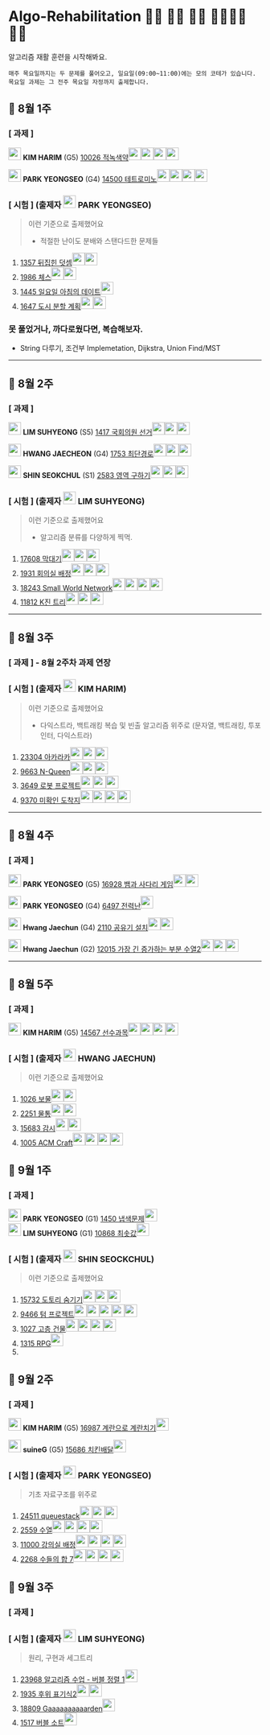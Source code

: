 # Algo-Rehabilitation 👩‍🦽 👨‍🦽 👨‍🦼 🦽🧍‍♂️🦽🧍‍♂️
알고리즘 재활 훈련을 시작해봐요.
```
매주 목요일까지는 두 문제를 풀어오고, 일요일(09:00~11:00)에는 모의 코테가 있습니다.
목요일 과제는 그 전주 목요일 자정까지 출제합니다.
```


## 📅 8월 1주
### [ 과제 ]
<img src = "https://github.com/Haaarimmm.png" width="25" height="25"> **KIM HARIM** (G5) [10026 적녹색약](https://www.acmicpc.net/problem/10026)[<img src = "https://github.com/sulogc.png" width="25" height="25">](./Code/10026/10026_L.py)[<img src = "https://github.com/wocjs.png" width="25" height="25">](./Code/10026/10026_H.py)[<img src = "https://github.com/Haaarimmm.png" width="25" height="25">](./Code/10026/10026_K.py)[<img src = "https://github.com/Frog-Slayer.png" width="25" height="25">](./Code/10026/10026_P.cpp)

<img src = "https://github.com/Frog-Slayer.png" width="25" height="25"> **PARK YEONGSEO** (G4) [14500 테트로미노](https://www.acmicpc.net/problem/14500)[<img src = "https://github.com/sulogc.png" width="25" height="25">](./Code/14500/14500_L.py)[<img src = "https://github.com/wocjs.png" width="25" height="25">](./Code/14500/14500_H.py)[<img src = "https://github.com/Haaarimmm.png" width="25" height="25">](./Code/14500/14500_K.py)[<img src = "https://github.com/Frog-Slayer.png" width="25" height="25">](./Code/14500/14500_P.cpp)

### [ 시험 ] (출제자 <img src = "https://github.com/Frog-Slayer.png" width="25" height="25"> **PARK YEONGSEO**)
> 이런 기준으로 출제했어요
> - 적절한 난이도 분배와 스탠다드한 문제들
1) [1357 뒤집힌 덧셈](http://www.acmicpc.net/problem/1357)[<img src = "https://github.com/Haaarimmm.png" width="25" height="25">](./Code/1357/1357_K.py)[<img src = "https://github.com/Frog-Slayer.png" width="25" height="25">](./Code/1357/1357_P.cpp)
2) [1986 체스](https://www.acmicpc.net/problem/1986)[<img src = "https://github.com/Haaarimmm.png" width="25" height="25">](./Code/1986/1986_K.py)[<img src = "https://github.com/Frog-Slayer.png" width="25" height="25">](./Code/1986/1986_P.cpp)
3) [1445 일요일 아침의 데이트](https://www.acmicpc.net/problem/1445)[<img src = "https://github.com/Haaarimmm.png" width="25" height="25">](./Code/1445/1445_K.py)
4) [1647 도시 분할 계획](https://www.acmicpc.net/problem/1647)[<img src = "https://github.com/Haaarimmm.png" width="25" height="25">](./Code/1647/1647_K.py)[<img src = "https://github.com/Frog-Slayer.png" width="25" height="25">](./Code/1647/1647_P.cpp)

### 못 풀었거나, 까다로웠다면, 복습해보자.
- String 다루기, 조건부 Implemetation, Dijkstra, Union Find/MST

---

## 📅 8월 2주
### [ 과제 ]
<img src = "https://github.com/sulogc.png" width="25" height="25"> **LIM SUHYEONG** (S5) [1417 국회의원 선거](https://www.acmicpc.net/problem/1417)[<img src = "https://github.com/Haaarimmm.png" width="25" height="25">](./Code/1417/1417_K.py)[<img src = "https://github.com/wocjs.png" width="25" height="25">](./Code/1417/1417_H.py)[<img src = "https://github.com/Frog-Slayer.png" width="25" height="25">](./Code/1417/1417_P.cpp)

<img src = "https://github.com/wocjs.png" width="25" height="25"> **HWANG JAECHEON** (G4) [1753 최단경로](https://www.acmicpc.net/problem/1753)[<img src = "https://github.com/wocjs.png" width="25" height="25">](./Code/1753/1753_H.py)[<img src = "https://github.com/Haaarimmm.png" width="25" height="25">](./Code/1753/1753_K.py)[<img src = "https://github.com/Frog-Slayer.png" width="25" height="25">](./Code/1753/1753_P.cpp)

<img src = "https://github.com/suchshin.png" width="25" height="25"> **SHIN SEOKCHUL** (S1) [2583 영역 구하기](https://www.acmicpc.net/problem/2583)[<img src = "https://github.com/Haaarimmm.png" width="25" height="25">](./Code/2583/2583_K.py)[<img src = "https://github.com/wocjs.png" width="25" height="25">](./Code/2583/2583_H.py)[<img src = "https://github.com/Frog-Slayer.png" width="25" height="25">](./Code/2583/2583_P.cpp)

### [ 시험 ] (출제자 <img src = "https://github.com/sulogc.png" width="25" height="25"> **LIM SUHYEONG**)
> 이런 기준으로 출제했어요
> - 알고리즘 분류를 다양하게 찍먹.
1) [17608 막대기](http://www.acmicpc.net/problem/17608)[<img src = "https://github.com/Haaarimmm.png" width="25" height="25">](./Code/17608/17608_K.py)[<img src = "https://github.com/wocjs.png" width="25" height="25">](./Code/17608/17608_H.py)[<img src = "https://github.com/Frog-Slayer.png" width="25" height="25">](./Code/17608/17608_P.cpp)
2) [1931 회의실 배정](http://www.acmicpc.net/problem/1931)[<img src = "https://github.com/Haaarimmm.png" width="25" height="25">](./Code/1931/1931_K.py)[<img src = "https://github.com/wocjs.png" width="25" height="25">](./Code/1931/1931_H.py)[<img src = "https://github.com/Frog-Slayer.png" width="25" height="25">](./Code/1931/1931_P.cpp)
3) [18243 Small World Network](http://www.acmicpc.net/problem/18243)[<img src = "https://github.com/Haaarimmm.png" width="25" height="25">](./Code/18243/18243_K.py)[<img src = "https://github.com/wocjs.png" width="25" height="25">](./Code/18243/18243_H.py)[<img src = "https://github.com/Frog-Slayer.png" width="25" height="25">](./Code/18243/18243_P.cpp)[<img src = "https://github.com/sulogc.png" width="25" height="25">](./Code/18243/18243_L.py)
4) [11812 K진 트리](http://www.acmicpc.net/problem/11812)[<img src = "https://github.com/Haaarimmm.png" width="25" height="25">](./Code/11812/11812_K.py)[<img src = "https://github.com/wocjs.png" width="25" height="25">](./Code/11812/11812_H.py)[<img src = "https://github.com/sulogc.png" width="25" height="25">](./Code/11812/11812_L.py)

---

## 📅 8월 3주
### [ 과제 ] - 8월 2주차 과제 연장
### [ 시험 ] (출제자 <img src = "https://github.com/Haaarimmm.png" width="25" height="25"> **KIM HARIM**)
> 이런 기준으로 출제했어요
> - 다익스트라, 백트래킹 복습 및 빈출 알고리즘 위주로 (문자열, 백트래킹, 투포인터, 다익스트라)
1) [23304 아카라카](http://www.acmicpc.net/problem/23304)[<img src = "https://github.com/Haaarimmm.png" width="25" height="25">](./Code/23304/23304_K.py)[<img src = "https://github.com/wocjs.png" width="25" height="25">](./Code/23304/22304_H.py)[<img src = "https://github.com/sulogc.png" width="25" height="25">](./Code/23304/23304_L.py)
2) [9663 N-Queen](http://www.acmicpc.net/problem/9663)[<img src = "https://github.com/Haaarimmm.png" width="25" height="25">](./Code/9663/9663_K.py)[<img src = "https://github.com/wocjs.png" width="25" height="25">](./Code/9663/9663_H.py)[<img src = "https://github.com/sulogc.png" width="25" height="25">](./Code/9663/9663_L.py)
3) [3649 로봇 프로젝트](http://www.acmicpc.net/problem/3649)[<img src = "https://github.com/Haaarimmm.png" width="25" height="25">](./Code/3649/3649_K.py)[<img src = "https://github.com/wocjs.png" width="25" height="25">](./Code/3649/3649_H.py)[<img src = "https://github.com/sulogc.png" width="25" height="25">](./Code/3649/3649_L.py)
4) [9370 미확인 도착지](http://www.acmicpc.net/problem/9370)[<img src = "https://github.com/wocjs.png" width="25" height="25">](./Code/9370/9370_H.py)[<img src = "https://github.com/Haaarimmm.png" width="25" height="25">](./Code/9370/9370_K.py)[<img src = "https://github.com/sulogc.png" width="25" height="25">](./Code/9370/9370_L.py)[<img src = "https://github.com/Frog-Slayer.png" width="25" height="25">](./Code/9370/9370_P.cpp)

---

## 📅 8월 4주
### [ 과제 ] 
<img src = "https://github.com/Frog-Slayer.png" width="25" height="25"> **PARK YEONGSEO** (G5) [16928 뱀과 사다리 게임](https://www.acmicpc.net/problem/16928)[<img src = "https://github.com/wocjs.png" width="25" height="25">](./Code/16928/16928_H.py)[<img src = "https://github.com/sulogc.png" width="25" height="25">](./Code/16928/16928_L.py)

<img src = "https://github.com/Frog-Slayer.png" width="25" height="25"> **PARK YEONGSEO** (G4) [6497 전력난](https://www.acmicpc.net/problem/6497)[<img src = "https://github.com/sulogc.png" width="25" height="25">](./Code/6497/6497_L.py)

<img src = "https://github.com/wocjs.png" width="25" height="25"> **Hwang Jaechun** (G4) [2110 공유기 설치](https://www.acmicpc.net/problem/2110)[<img src = "https://github.com/wocjs.png" width="25" height="25">](./Code/2110/2110_H.py)[<img src = "https://github.com/Frog-Slayer.png" width="25" height="25">](./Code/2110/2110_P.cpp)

<img src = "https://github.com/wocjs.png" width="25" height="25"> **Hwang Jaechun** (G2) [12015 가장 긴 증가하는 부분 수열2](https://www.acmicpc.net/problem/12015)[<img src = "https://github.com/Frog-Slayer.png" width="25" height="25">](./Code/12015/12015_P.cpp)[<img src = "https://github.com/wocjs.png" width="25" height="25">](./Code/12015/12015_H.py)[<img src = "https://github.com/sulogc.png" width="25" height="25">](./Code/12015/12015_L.py)

---

## 📅 8월 5주
### [ 과제 ] 
<img src = "https://github.com/Haaarimmm.png" width="25" height="25"> **KIM HARIM** (G5) [14567 선수과목](https://www.acmicpc.net/problem/14567)[<img src = "https://github.com/Frog-Slayer.png" width="25" height="25">](./Code/14567/14567_P.cpp)[<img src = "https://github.com/Haaarimmm.png" width="25" height="25">](./Code/14567/14567_K.py)[<img src = "https://github.com/sulogc.png" width="25" height="25">](./Code/14567/14567_L.py)[<img src = "https://github.com/wocjs.png" width="25" height="25">](./Code/14567/14567_H.py)


### [ 시험 ] (출제자 <img src = "https://github.com/wocjs.png" width="25" height="25"> **HWANG JAECHUN**) 
> 이런 기준으로 출제했어요
1) [1026 보물](http://www.acmicpc.net/problem/1026)[<img src = "https://github.com/Frog-Slayer.png" width="25" height="25">](./Code/1026/1026_P.cpp)[<img src = "https://github.com/Haaarimmm.png" width="25" height="25">](./Code/1026/1026_K.py)
2) [2251 물통](http://www.acmicpc.net/problem/2251)[<img src = "https://github.com/Frog-Slayer.png" width="25" height="25">](./Code/2251/2251_P.cpp)[<img src = "https://github.com/Haaarimmm.png" width="25" height="25">](./Code/2251/2251_K.py)
3) [15683 감시](http://www.acmicpc.net/problem/15683)[<img src = "https://github.com/Frog-Slayer.png" width="25" height="25">](./Code/15683/15683_P.cpp)[<img src = "https://github.com/wocjs.png" width="25" height="25">](./Code/15683/15683_H.py)
4) [1005 ACM Craft](http://www.acmicpc.net/problem/1005)[<img src = "https://github.com/Frog-Slayer.png" width="25" height="25">](./Code/1005/1005_P.cpp)[<img src = "https://github.com/sulogc.png" width="25" height="25">](./Code/1005/1005_L.py)[<img src = "https://github.com/Haaarimmm.png" width="25" height="25">](./Code/1005/1005_K.py)[<img src = "https://github.com/suchshin.png" width="25" height="25">](./Code/1005/1005_S.py)


## 📅 9월 1주
### [ 과제 ] 
<img src = "https://github.com/Frog-Slayer.png" width="25" height="25"> **PARK YEONGSEO** (G1) [1450 냅색문제](https://www.acmicpc.net/problem/1450)[<img src = "https://github.com/Haaarimmm.png" width="25" height="25">](./Code/1450/1450_K.py)   
<img src = "https://github.com/sulogc.png" width="25" height="25"> **LIM SUHYEONG** (G1) [10868 최솟값](https://www.acmicpc.net/problem/10868)[<img src = "https://github.com/Frog-Slayer.png" width="25" height="25">](./Code/10868/10868_P.cpp)


### [ 시험 ] (출제자 <img src = "https://github.com/suchshin.png" width="25" height="25"> **SHIN SEOCKCHUL**) 
> 이런 기준으로 출제했어요
1) [15732 도토리 숨기기](http://www.acmicpc.net/problem/15732)[<img src = "https://github.com/Haaarimmm.png" width="25" height="25">](./Code/15732/15732_K.py)[<img src = "https://github.com/sulogc.png" width="25" height="25">](./Code/15732/15732_L.py)[<img src = "https://github.com/Frog-Slayer.png" width="25" height="25">](./Code/15732/15732_P.cpp)
2) [9466 텀 프로젝트](http://www.acmicpc.net/problem/9466)[<img src = "https://github.com/Haaarimmm.png" width="25" height="25">](./Code/9466/9466_K.py)[<img src = "https://github.com/sulogc.png" width="25" height="25">](./Code/9466/9466_L.py)[<img src = "https://github.com/Frog-Slayer.png" width="25" height="25">](./Code/9466/9466_P.cpp)[<img src = "https://github.com/wocjs.png" width="25" height="25">](./Code/9466/9466_H.py)[<img src = "https://github.com/suchshin.png" width="25" height="25">](./Code/9466/9446_S.py)
3) [1027 고층 건물](http://www.acmicpc.net/problem/1027)[<img src = "https://github.com/Haaarimmm.png" width="25" height="25">](./Code/1027/1027_K.py)[<img src = "https://github.com/sulogc.png" width="25" height="25">](./Code/1027/1027_L.py)[<img src = "https://github.com/Frog-Slayer.png" width="25" height="25">](./Code/1027/1027_P.cpp)[<img src = "https://github.com/wocjs.png" width="25" height="25">](./Code/1027/1027_H.py)
4) [1315 RPG](http://www.acmicpc.net/problem/1315)[<img src = "https://github.com/sulogc.png" width="25" height="25">](./Code/1315/1315_L.py)
5) 

## 📅 9월 2주
### [ 과제 ] 
<img src = "https://github.com/Haaarimmm.png" width="25" height="25"> **KIM HARIM** (G5) [16987 계란으로 계란치기](https://www.acmicpc.net/problem/16987)[<img src = "https://github.com/Frog-Slayer.png" width="25" height="25">](./Code/16987/16987_P.cpp)

<img src = "https://github.com/wocjs.png" width="25" height="25"> **suineG** (G5) [15686 치킨배달](https://www.acmicpc.net/problem/15686)[<img src = "https://github.com/wocjs.png" width="25" height="25">](./Code/15686/15686_H.py)

### [ 시험 ] (출제자 <img src = "https://github.com/Frog-SLayer.png" width="25" height="25"> **PARK YEONGSEO**) 
> 기초 자료구조를 위주로
1) [24511 queuestack](https://www.acmicpc.net/problem/24511)[<img src = "https://github.com/Haaarimmm.png" width="25" height="25">](./Code/24511/24511_K.py)[<img src = "https://github.com/sulogc.png" width="25" height="25">](./Code/24511/24511_L.py)[<img src = "https://github.com/wocjs.png" width="25" height="25">](./Code/24511/24511_H.py)
2) [2559 수열](https://www.acmicpc.net/problem/2559)[<img src = "https://github.com/sulogc.png" width="25" height="25">](./Code/2559/2559_L.py)[<img src = "https://github.com/Haaarimmm.png" width="25" height="25">](./Code/2559/2559_K.py)[<img src = "https://github.com/wocjs.png" width="25" height="25">](./Code/2559/2559_H.py)[<img src = "https://github.com/suchshin.png" width="25" height="25">](./Code/2559/2559_S.py)
3) [11000 강의실 배정](https://www.acmicpc.net/problem/2559)[<img src = "https://github.com/sulogc.png" width="25" height="25">](./Code/2559/2559_L.py)[<img src = "https://github.com/Haaarimmm.png" width="25" height="25">](./Code/2559/2559_K.py)[<img src = "https://github.com/wocjs.png" width="25" height="25">](./Code/2559/2559_H.py)[<img src = "https://github.com/suchshin.png" width="25" height="25">](./Code/11000/11000_S.py)
4) [2268 수들의 합 7](https://www.acmicpc.net/problem/2268)[<img src = "https://github.com/sulogc.png" width="25" height="25">](./Code/2268/2268_L.py)[<img src = "https://github.com/Haaarimmm.png" width="25" height="25">](./Code/2268/2268_K.py)[<img src = "https://github.com/wocjs.png" width="25" height="25">](./Code/2268/2268_H.py)[<img src = "https://github.com/Frog-Slayer.png" width="25" height="25">](./Code/2268/2268_P.cpp)




## 📅 9월 3주
### [ 과제 ] 



### [ 시험 ] (출제자 <img src = "https://github.com/sulogc.png" width="25" height="25"> **LIM SUHYEONG**) 

> 원리, 구현과 세그트리
1) [23968 알고리즘 수업 - 버블 정렬 1](https://www.acmicpc.net/problem/23968)[<img src = "https://github.com/Haaarimmm.png" width="25" height="25">](./Code/23968/23968_K.java)
2) [1935 후위 표기식2](https://www.acmicpc.net/problem/1935)[<img src = "https://github.com/Haaarimmm.png" width="25" height="25">](./Code/1935/1935_K.java)[<img src = "https://github.com/sulogc.png" width="25" height="25">](./Code/1935/1935_L.py)
3) [18809 Gaaaaaaaaaarden](https://www.acmicpc.net/problem/18809)[<img src = "https://github.com/Haaarimmm.png" width="25" height="25">](./Code/18809/18809_K.java)
4) [1517 버블 소트](https://www.acmicpc.net/problem/1517)[<img src = "https://github.com/sulogc.png" width="25" height="25">](./Code/1517/1517_L.py)











